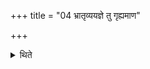 +++
title = "04 भ्रातृव्ययज्ञे तु गृह्यमाण"

+++

<details><summary>थिते</summary>

भ्रातृव्ययज्ञे तु गृह्यमाण आदित्ये बहिर्वेदि तिष्ठेत् ४
</details>
